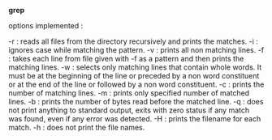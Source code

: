 **grep**

options implemented :

-r : reads all files from the directory recursively and prints the matches.
-i : ignores case while matching the pattern.
-v : prints all non matching lines.
-f : takes each line from file given with -f as a pattern and then prints the 
     matching lines.
-w : selects only matching lines that contain whole words. It must be at the 
     beginning of the line or preceded by a non word constituent or at the end
     of the line or followed by a non word constituent.
-c : prints the number of matching lines.
-m : prints only specified number of matched lines.
-b : prints the number of bytes read before the matched line.
-q : does not print anything to standard output, exits with zero status if any
     match was found, even if any error was detected.
-H : prints the filename for each match.
-h : does not print the file names.


